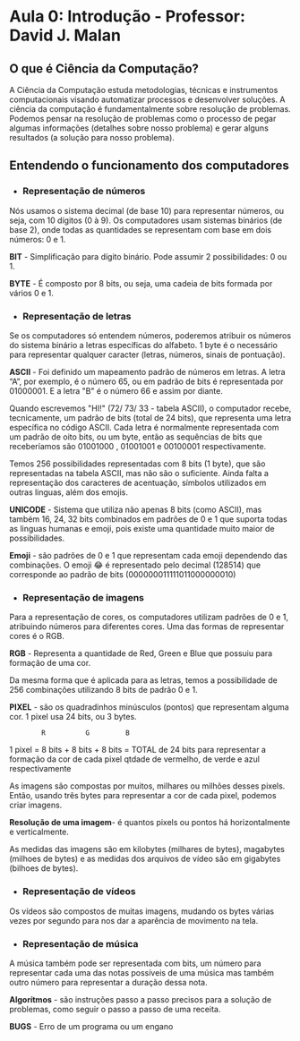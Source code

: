 # Aula 0: Introdução - Professor: David J. Malan

## O que é Ciência da Computação?
A Ciência da Computação estuda metodologias, técnicas e instrumentos computacionais visando automatizar processos e desenvolver soluções. 
A ciência da computação é fundamentalmente sobre resolução de problemas.
Podemos pensar na resolução de problemas como o processo de pegar algumas informações (detalhes sobre nosso problema) e gerar alguns resultados (a solução para nosso problema). 

## Entendendo o funcionamento dos computadores

- ### Representação de números

Nós usamos o sistema decimal (de base 10) para representar números, ou seja, com 10 dígitos (0 à 9).
Os computadores usam sistemas binários (de base 2), onde todas as quantidades se representam com base em dois números: 0 e 1.

**BIT** - Simplificação para dígito binário. Pode assumir 2 possibilidades: 0 ou 1.

**BYTE** - É composto por 8 bits, ou seja, uma cadeia de bits formada por vários 0 e 1.

- ### Representação de letras

Se os computadores só entendem números, poderemos atribuir os números do sistema binário a letras específicas do alfabeto. 
1 byte é o necessário para representar qualquer caracter (letras, números, sinais de pontuação).

**ASCII** - Foi definido um mapeamento padrão de números em letras. A letra “A”, por exemplo, é o número 65, ou em padrão de bits é representada por 01000001. E a letra "B" é o número 66 e assim por diante.

Quando escrevemos "HI!" (72/ 73/ 33 - tabela ASCII), o computador recebe, tecnicamente, um padrão de bits (total de 24 bits), que representa uma letra específica no código ASCII. Cada letra é normalmente representada com um padrão de oito bits, ou um byte, então as sequências de bits que receberíamos são 01001000 , 01001001 e 00100001 respectivamente.
 
Temos 256 possibilidades representadas com 8 bits (1 byte), que são representadas na tabela ASCII, mas não são o suficiente. Ainda falta a representação dos caracteres de acentuação, símbolos utilizados em outras linguas, além dos emojis.

**UNICODE** - Sistema que utiliza não apenas 8 bits (como ASCII), mas também 16, 24, 32 bits combinados em padrões de 0 e 1 que suporta todas as linguas humanas e emoji, pois existe uma quantidade muito maior de possibilidades.

**Emoji** - são padrões de 0 e 1 que representam cada emoji dependendo das combinações.
O emoji 😂 é representado pelo decimal (128514) que corresponde ao padrão de bits (000000011111011000000010)

- ### Representação de imagens

Para a representação de cores, os computadores utilizam padrões de 0 e 1, atribuindo números para diferentes cores. Uma das formas de representar cores é o RGB.

**RGB** - Representa a quantidade de Red, Green e Blue que possuiu para formação de uma cor. 

Da mesma forma que é aplicada para as letras, temos a possibilidade de 256 combinações utilizando 8 bits de padrão 0 e 1.

**PIXEL** - são os quadradinhos minúsculos (pontos) que representam alguma cor. 1 pixel usa 24 bits, ou 3 bytes.

            R          G         B 
1 pixel =  8 bits  +  8 bits  +  8 bits = TOTAL de 24 bits para representar a formação da cor de cada pixel
        qtdade de vermelho, de verde e azul respectivamente

As imagens são compostas por muitos, milhares ou milhões desses pixels. Então, usando três bytes para representar a cor de cada pixel, podemos criar imagens.

**Resolução de uma imagem**- é quantos pixels ou pontos há horizontalmente e verticalmente.

As medidas das imagens são em kilobytes (milhares de bytes), magabytes (milhoes de bytes) e as medidas dos arquivos de vídeo são em gigabytes (bilhoes de bytes).

- ### Representação de vídeos

Os vídeos são compostos de muitas imagens, mudando os bytes várias vezes por segundo para nos dar a aparência de movimento na tela.

- ### Representação de música

A música também pode ser representada com bits, um número para representar cada uma das notas possíveis de uma música mas também outro número para representar a duração dessa nota.

**Algorítmos** - são instruções passo a passo precisos para a solução de problemas, como seguir o passo a passo de uma receita.

**BUGS** - Erro de um programa ou um engano


